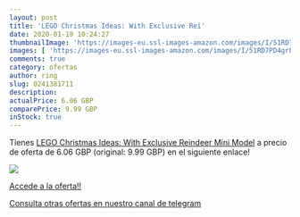 ```yaml
---
layout: post
title: 'LEGO Christmas Ideas: With Exclusive Rei'
date: 2020-01-19 10:24:27
thumbnailImage: 'https://images-eu.ssl-images-amazon.com/images/I/51RD7PD4grL._SL200_.jpg'
images: [ 'https://images-eu.ssl-images-amazon.com/images/I/51RD7PD4grL._SL200_.jpg' ]
comments: true
category: ofertas
author: ring
slug: 0241381711
description:
actualPrice: 6.06 GBP
comparePrice: 9.99 GBP
inStock: true
---
```


Tienes [LEGO Christmas Ideas: With Exclusive Reindeer Mini Model](https://www.amazon.com/dp/0241381711/?tag=redken08-20) a precio de oferta de 6.06 GBP (original: 9.99 GBP) en el siguiente enlace!

[![](https://images-eu.ssl-images-amazon.com/images/I/51RD7PD4grL._SL200_.jpg)](https://www.amazon.com/dp/0241381711/?tag=redken08-20)

[Accede a la oferta!!](https://www.amazon.com/dp/0241381711/?tag=redken08-20)

[Consulta otras ofertas en nuestro canal de telegram](https://t.me/s/ofertas25)
